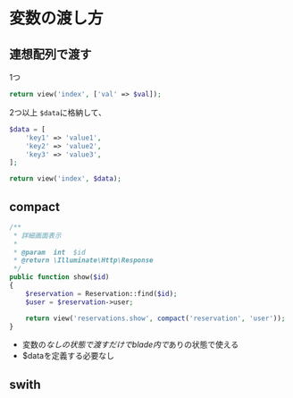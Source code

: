 # 変数の渡し方

## 連想配列で渡す
1つ
```php
return view('index', ['val' => $val]);
```
2つ以上
`$data`に格納して、

```php
$data = [
    'key1' => 'value1',
    'key2' => 'value2',
    'key3' => 'value3',
];

return view('index', $data);
```

## compact
```php
/**
 * 詳細画面表示
 *
 * @param  int  $id
 * @return \Illuminate\Http\Response
 */
public function show($id)
{
    $reservation = Reservation::find($id);
    $user = $reservation->user;

    return view('reservations.show', compact('reservation', 'user'));
}
```
- 変数の$なしの状態で渡すだけでblade内で$ありの状態で使える
- $dataを定義する必要なし

## swith